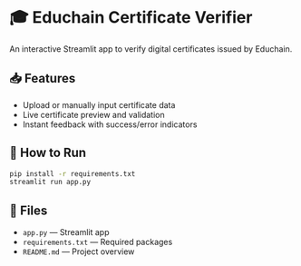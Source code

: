 # 🎓 Educhain Certificate Verifier

An interactive Streamlit app to verify digital certificates issued by Educhain.

## 📥 Features
- Upload or manually input certificate data
- Live certificate preview and validation
- Instant feedback with success/error indicators

## 🚀 How to Run
```bash
pip install -r requirements.txt
streamlit run app.py
```

## 📁 Files
- `app.py` — Streamlit app
- `requirements.txt` — Required packages
- `README.md` — Project overview
